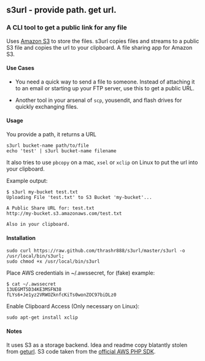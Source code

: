 ## s3url  - provide path. get url.
### A CLI tool to get a public link for any file

Uses [Amazon S3](http://aws.amazon.com/s3/) to store the files. s3url copies files and streams to a public S3 file and copies the url to your clipboard. A file sharing app for Amazon S3.

#### Use Cases

- You need a quick way to send a file to someone. Instead of attaching it to an email or starting up your FTP server, use this to get a public URL.

- Another tool in your arsenal of `scp`, yousendit, and flash drives for quickly exchanging files.

#### Usage

You provide a path, it returns a URL

    s3url bucket-name path/to/file
    echo 'test' | s3url bucket-name filename

It also tries to use `pbcopy` on a mac, `xsel` or `xclip` on Linux to put the url into your clipboard.

Example output:

    $ s3url my-bucket test.txt
    Uploading File 'test.txt' to S3 Bucket 'my-bucket'...
    
    A Public Share URL for: test.txt
    http://my-bucket.s3.amazonaws.com/test.txt
    
    Also in your clipboard.

#### Installation

    sudo curl https://raw.github.com/thrashr888/s3url/master/s3url -o /usr/local/bin/s3url;
    sudo chmod +x /usr/local/bin/s3url

Place AWS credentials in ~/.awssecret, for (fake) example:

    $ cat ~/.awssecret
    13UEGMT5D34KE3MSFN38
    fLYs6+Je1yz2VRWOZknfcKiTs0wonZOC97biDLz0
    

Enable Clipboard Access (Only necessary on Linux):

    sudo apt-get install xclip

#### Notes

It uses S3 as a storage backend. Idea and readme copy blatantly stolen from [geturl](https://github.com/uams/geturl). S3 code taken from the [official AWS PHP SDK](http://aws.amazon.com/php/).
